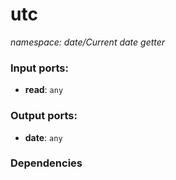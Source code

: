 # utc

_namespace: date/Current date getter_

### Input ports:

* __read__: ` any `

### Output ports:

* __date__: ` any `

### Dependencies




